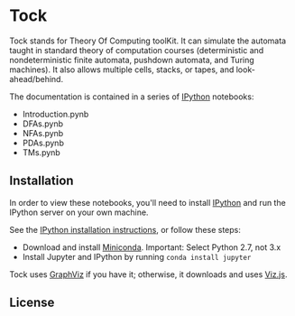 Tock
====

Tock stands for Theory Of Computing toolKit. It can simulate the
automata taught in standard theory of computation courses
(deterministic and nondeterministic finite automata, pushdown
automata, and Turing machines). It also allows multiple cells, stacks,
or tapes, and look-ahead/behind.

The documentation is contained in a series of [IPython] notebooks:

- Introduction.pynb
- DFAs.pynb
- NFAs.pynb
- PDAs.pynb
- TMs.pynb

Installation
------------

In order to view these notebooks, you'll need to install [IPython] and
run the IPython server on your own machine.

See the [IPython installation instructions], or follow these steps:

- Download and install [Miniconda]. Important: Select Python 2.7, not 3.x
- Install Jupyter and IPython by running `conda install jupyter`

Tock uses [GraphViz] if you have it; otherwise, it downloads and uses [Viz.js].


License
-------

[IPython]: http://ipython.org
[IPython installation instructions]: http://jupyter.readthedocs.org/en/latest/install.html
[Miniconda]: http://conda.pydata.org/miniconda.html
[Graphviz]: http://www.graphviz.org
[Viz.js]: http://github.com/mdaines/viz.js/

